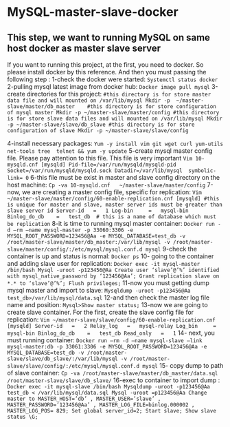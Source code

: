 # MySQL-master-slave-docker
## This step, we want to running MySQL on same host docker as master slave server

If you want to running this project, at the first, you need to docker. So please install docker by this reference. And then you must passing the following step :
1-check the docker were started:
	`Systemctl status docker`
2-pulling mysql latest image from docker hub:
	`Docker image pull mysql`
3-create directories for this project:
	`#this directory is for store master data file and will mounted on /var/lib/mysql
	Mkdir -p  ~/master-slave/master/db_master	
	#this directory is for store configuration of mysql master
	Mkdir -p ~/master-slave/master/config
	#this directory is for store slave data files and will mounted on /var/lib/mysql
	Mkdir -p ~/master-slave/slave/db_slave
#this directory is for store configuration of slave
	Mkdir -p ~/master-slave/slave/config`

4-install necessary packages:
	`Yum -y install vim git wget curl yum-utils net-tools tree  telnet && yum -y update`
5-create mysql master config file. Please pay attention to this file. This file is very important
	`Vim 10-mysqld.cnf
		[mysqld]
		Pid-file=/var/run/mysqld/mysqld-pid
		Socket=/var/run/mysqld/mysqld.sock
		Datadir=/var/lib/mysql	symbolic-link= 0`
6-this file must be exist in master and slave config directory on the host machine:	
	`Cp -va 10-mysqld.cnf	~/master-slave/master/config`
7-now, we are creating a master config file, specific for replication:
	`Vim ~/master-slave/master/config/60-enable-replication.cnf
		[mysqld]
		#this is unique for master and slave, master server ids must be greater than slave server id
		Server-id	=	1
		Log-bin		=	mysql-bin
		Binlog_do_db	=	test_db  # this is a name of database which must be replication`
8-it is time to running mysql master container:
	`Docker run -d –rm –name mysql-master -p 33060:3306 -e MYSQL_ROOT_PASSWORD=123456@Aa -e MYSQL_DATABASE=test_db -v /root/master-slave/master/db_master:/var/lib/mysql -v /root/master-slave/master/config/:/etc/mysql/mysql.conf.d mysql`
9-check the container is up and status is normal:
	`Docker ps`
10- going to the container and adding slave user for replication:
	`Docker exec -it mysql-master /bin/bash
		Mysql -uroot -p123456@Aa
			Create user ‘slave’@’%’ identified with mysql_native_password by ‘123456@Aa’;
			Grant replication slave on *.* to ‘slave’@’%’;
			Flush privileges;`
11-now you must getting dump mysql master and import to slave:
		`Mysqldump -uroot -p123456@Aa test_db>/var/lib/mysql/data.sql`
12-and then check the master log file name and position:
	`Mysql>Show master status;`
13-now we are going to create slave container. For the first, create the slave config file for replication:
	`Vim ~/master-slave/slave/config/60-enable-replication.cnf
		[mysqld]
		Server-id	=	2
		Relay_log	=	mysql-relay
		Log_bin		=	mysql-bin
		Binlog_do_db	=	test_db
		Read_only	=	1`
14- next, you must running container:
	`Docker run –rm -d –name mysql-slave –link mysql-master:db -p 33061:3306 -e MYSQL_ROOT_PASSWORD=123456@Aa -e MYSQL_DATABASE=test_db -v /root/master-slave/slave/db_slave/:/var/lib/mysql -v /root/master-slave/slave/config/:/etc/mysql/mysql.conf.d mysql`
15- copy dump to path of slave container:
	`Cp -va /root/master-slave/master/db_master/data.sql /root/master-slave/slave/db_slave/`
16-exec to container to import dump :
	`Docker exec -it mysql-slave /bin/bash
		Mysqldump -uroot -p123456@Aa test_db < /var/lib/mysql/data.sql
		Mysql -uroot =p123456@Aa
			Change master to MASTER_HOST=’db’ , MASTER_USER=’slave’ , MASTER_PASSWORD=’123456@Aa’ , MASTER_LOG_FILE=binlog.000002 , MASTER_LOG_POS= 829;
			Set global server_id=2;
			Start slave;
			Show slave status \G;`


